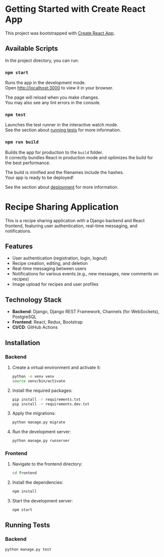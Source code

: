 # Getting Started with Create React App

This project was bootstrapped with [Create React App](https://github.com/facebook/create-react-app).

## Available Scripts

In the project directory, you can run:

### `npm start`

Runs the app in the development mode.\
Open [http://localhost:3000](http://localhost:3000) to view it in your browser.

The page will reload when you make changes.\
You may also see any lint errors in the console.

### `npm test`

Launches the test runner in the interactive watch mode.\
See the section about [running tests](https://facebook.github.io/create-react-app/docs/running-tests) for more information.

### `npm run build`

Builds the app for production to the `build` folder.\
It correctly bundles React in production mode and optimizes the build for the best performance.

The build is minified and the filenames include the hashes.\
Your app is ready to be deployed!

See the section about [deployment](https://facebook.github.io/create-react-app/docs/deployment) for more information.

# Recipe Sharing Application

This is a recipe sharing application with a Django backend and React frontend, featuring user authentication, real-time messaging, and notifications.

## Features

- User authentication (registration, login, logout)
- Recipe creation, editing, and deletion
- Real-time messaging between users
- Notifications for various events (e.g., new messages, new comments on recipes)
- Image upload for recipes and user profiles

## Technology Stack

- **Backend**: Django, Django REST Framework, Channels (for WebSockets), PostgreSQL
- **Frontend**: React, Redux, Bootstrap
- **CI/CD**: GitHub Actions

## Installation

### Backend

1. Create a virtual environment and activate it:
   ```sh
   python -m venv venv
   source venv/bin/activate
   ```

2. Install the required packages:
   ```sh
   pip install -r requirements.txt
   pip install -r requirements.dev.txt
   ```

3. Apply the migrations:
   ```sh
   python manage.py migrate
   ```

4. Run the development server:
   ```sh
   python manage.py runserver
   ```

### Frontend

1. Navigate to the frontend directory:
   ```sh
   cd frontend
   ```

2. Install the dependencies:
   ```sh
   npm install
   ```

3. Start the development server:
   ```sh
   npm start
   ```

## Running Tests

### Backend
```sh
python manage.py test
